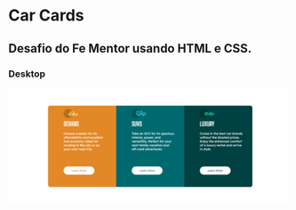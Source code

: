 # Car Cards

## Desafio do Fe Mentor usando HTML e CSS.

### Desktop

![](https://github.com/jorge933/Car-Cards/blob/master/images/desktop.png)
